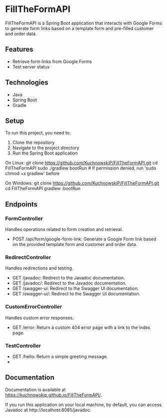 # FillTheFormAPI

FillTheFormAPI is a Spring Boot application that interacts with Google Forms to generate form links based on a template form and pre-filled customer and order data.

## Features

- Retrieve form links from Google Forms
- Test server status

## Technologies

- Java
- Spring Boot
- Gradle

## Setup

To run this project, you need to:

1. Clone the repository
2. Navigate to the project directory
3. Run the Spring Boot application

On Linux:
git clone https://github.com/KuchnowskiP/FillTheFormAPI.git
cd FillTheFormAPI
sudo ./gradlew bootRun # If permission denied, run 'sudo chmod +x gradlew' before

On Windows:
git clone https://github.com/KuchnowskiP/FillTheFormAPI.git
cd FillTheFormAPI
gradlew :bootRun

## Endpoints

### FormController
Handles operations related to form creation and retrieval.

- POST /api/form/google-form-link: Generate a Google Form link based on the provided template form and customer and order data.

### RedirectController
Handles redirections and testing.

- GET /javadoc: Redirect to the Javadoc documentation.
- GET /javadoc/: Redirect to the Javadoc documentation.
- GET /swagger-ui: Redirect to the Swagger UI documentation.
- GET /swagger-ui/: Redirect to the Swagger UI documentation.

### CustomErrorController
Handles custom error responses.

- GET /error: Return a custom 404 error page with a link to the index page.

### TestController

- GET /hello: Return a simple greeting message.
- 
## Documentation

Documentation is available at https://kuchnowskip.github.io/FillTheFormAPI/.

If you run this application on your local machine, by default, you can access Javadoc at http://localhost:8085/javadoc.